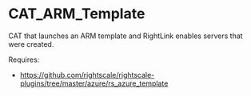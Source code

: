 # CAT_ARM_Template
CAT that launches an ARM template and RightLink enables servers that were created.

Requires:
- https://github.com/rightscale/rightscale-plugins/tree/master/azure/rs_azure_template